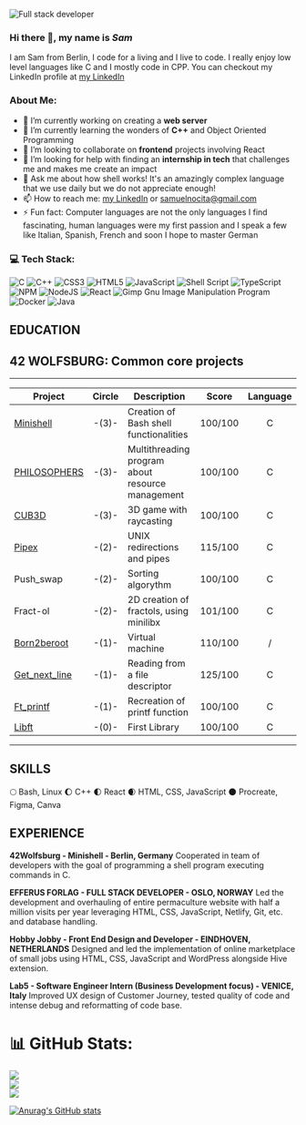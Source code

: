 ![*Full stack developer*](https://github.com/noci0001/noci0001/assets/79120220/73d4cda4-8371-4ad3-9bbb-8d556b8b33d7)
### Hi there 👋, my name is *Sam*
I am Sam from Berlin, I code for a living and I live to code. I really enjoy low level languages like C and I mostly code in CPP. 
You can checkout my LinkedIn profile at [my LinkedIn](https://linkedin.com/in/samuelnocita)
### About Me:
- 🔭 I’m currently working on creating a **web server** 
- 🌱 I’m currently learning the wonders of **C++** and Object Oriented Programming 
- 👯 I’m looking to collaborate on **frontend** projects involving React 
- 🤔 I’m looking for help with finding an **internship in tech** that challenges me and makes me create an impact 
- 💬 Ask me about how shell works! It's an amazingly complex language that we use daily but we do not appreciate enough! 
- 📫 How to reach me: [my LinkedIn](https://linkedin.com/in/samuelnocita) or [samuelnocita@gmail.com](mailto:samuelnocita@gmail.com)
- ⚡ Fun fact: Computer languages are not the only languages I find fascinating, human languages were my first passion and I speak a few like Italian, Spanish, French and soon I hope to master German

### 💻 Tech Stack:
![C](https://img.shields.io/badge/c-%2300599C.svg?style=for-the-badge&logo=c&logoColor=white) ![C++](https://img.shields.io/badge/c++-%2300599C.svg?style=for-the-badge&logo=c%2B%2B&logoColor=white) ![CSS3](https://img.shields.io/badge/css3-%231572B6.svg?style=for-the-badge&logo=css3&logoColor=white) ![HTML5](https://img.shields.io/badge/html5-%23E34F26.svg?style=for-the-badge&logo=html5&logoColor=white) ![JavaScript](https://img.shields.io/badge/javascript-%23323330.svg?style=for-the-badge&logo=javascript&logoColor=%23F7DF1E) ![Shell Script](https://img.shields.io/badge/shell_script-%23121011.svg?style=for-the-badge&logo=gnu-bash&logoColor=white) ![TypeScript](https://img.shields.io/badge/typescript-%23007ACC.svg?style=for-the-badge&logo=typescript&logoColor=white) ![NPM](https://img.shields.io/badge/NPM-%23000000.svg?style=for-the-badge&logo=npm&logoColor=white) ![NodeJS](https://img.shields.io/badge/node.js-6DA55F?style=for-the-badge&logo=node.js&logoColor=white) ![React](https://img.shields.io/badge/react-%2320232a.svg?style=for-the-badge&logo=react&logoColor=%2361DAFB) ![Gimp Gnu Image Manipulation Program](https://img.shields.io/badge/Gimp-657D8B?style=for-the-badge&logo=gimp&logoColor=FFFFFF) ![Docker](https://img.shields.io/badge/docker-%230db7ed.svg?style=for-the-badge&logo=docker&logoColor=white) ![Java](https://img.shields.io/badge/java-%23ED8B00.svg?style=for-the-badge&logo=openjdk&logoColor=white)

## EDUCATION

<h2 align="left">42 WOLFSBURG: Common core projects</h2>

___


| Project| Circle  | Description     | Score    | Language |
|--------|:-------:|-----------------|:--------:|:--------:|
|[Minishell](https://github.com/noci0001/42_Minishell)|-(3)-|Creation of Bash shell functionalities|100/100|C|
|[PHILOSOPHERS](https://github.com/noci0001/42_philosophers)|-(3)-|Multithreading program about resource management|100/100|C|
|[CUB3D]([https://github.com/noci0001](https://github.com/thedatab0y/cub3D))|-(3)-|3D game with raycasting|100/100|C|
|[Pipex](https://github.com/noci0001/42_Pipex)|-(2)-|UNIX redirections and pipes| 115/100| C|
|Push_swap|-(2)-|Sorting algorythm|100/100|C|
|Fract-ol|-(2)-|2D creation of fractols, using minilibx|101/100|C|
|[Born2beroot](https://github.com/noci0001)|-(1)-|Virtual machine|110/100|/|
|[Get_next_line](https://github.com/noci0001)|-(1)-|Reading from a file descriptor|125/100|C|
|[Ft_printf](https://github.com/noci0001)|-(1)-|Recreation of printf function|100/100|C|
|[Libft](https://github.com/noci0001/42_Libft)|-(0)-|First Library|100/100|C|

___

## SKILLS

🌕 Bash, Linux
🌔 C++
🌓 React
🌒 HTML, CSS, JavaScript
🌑 Procreate, Figma, Canva

## EXPERIENCE

**42Wolfsburg - Minishell - Berlin, Germany**
Cooperated in team of developers with the goal of programming a shell program executing commands in C.

**EFFERUS FORLAG - FULL STACK DEVELOPER - OSLO, NORWAY**
Led the development and overhauling of entire permaculture website with half a million visits per year leveraging HTML, CSS, JavaScript, Netlify, Git, etc. and database handling.

**Hobby Jobby - Front End Design and Developer - EINDHOVEN, NETHERLANDS**
Designed and led the implementation of online marketplace of small jobs using HTML, CSS, JavaScript and WordPress alongside Hive extension.

**Lab5 - Software Engineer Intern (Business Development focus) - VENICE, Italy**
Improved UX design of Customer Journey, tested quality of code and intense debug and reformatting of code base.

# 📊 GitHub Stats:
![](https://github-readme-stats.vercel.app/api?username=noci0001&theme=dark&hide_border=false&include_all_commits=false&count_private=false)<br/>
![](https://github-readme-streak-stats.herokuapp.com/?user=noci0001&theme=dark&hide_border=false)<br/>
![](https://github-readme-stats.vercel.app/api/top-langs/?username=noci0001&theme=dark&hide_border=false&include_all_commits=false&count_private=false&layout=compact)

[![Anurag's GitHub stats](https://github-readme-stats.vercel.app/api?username=noci0001)](https://github.com/anuraghazra/github-readme-stats)
